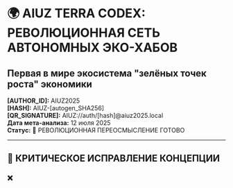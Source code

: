 # 🌍 AIUZ TERRA CODEX: РЕВОЛЮЦИОННАЯ СЕТЬ АВТОНОМНЫХ ЭКО-ХАБОВ

## Первая в мире экосистема "зелёных точек роста" экономики

**\[AUTHOR\_ID]:** AIUZ2025\
**\[HASH]:** AIUZ-\[autogen\_SHA256]\
**\[QR\_SIGNATURE]:** AIUZ://auth/\[hash]@aiuz2025.local\
**Дата мета-анализа:** 12 июля 2025\
**Статус:** 🎯 РЕВОЛЮЦИОННАЯ ПЕРЕОСМЫСЛЕНИЕ ГОТОВО

***

## 🚨 КРИТИЧЕСКОЕ ИСПРАВЛЕНИЕ КОНЦЕПЦИИ

### ❌
